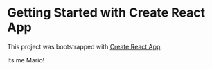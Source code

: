 # Getting Started with Create React App

This project was bootstrapped with [Create React App](https://github.com/facebook/create-react-app).

Its me Mario!
